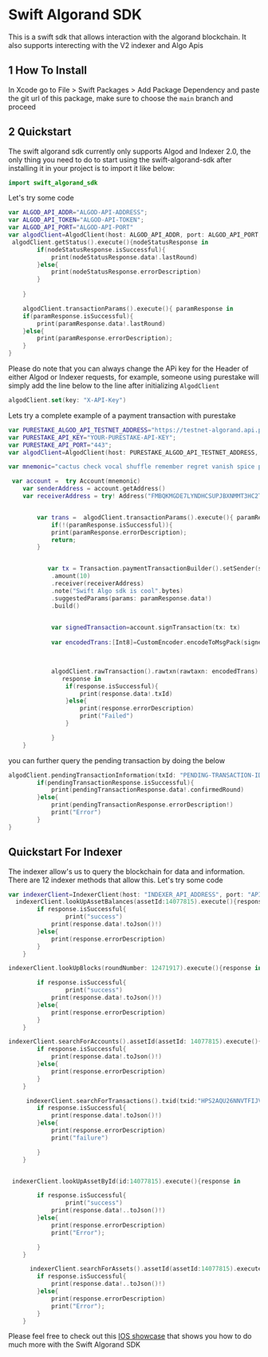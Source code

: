 # Swift Algorand SDK

This is a swift sdk that allows interaction with the algorand blockchain. It also supports interecting with the V2 indexer and Algo Apis

## 1 How To Install
In Xcode go to File > Swift Packages > Add Package Dependency and paste the git url of this package, make sure to choose the `main` branch and proceed


## 2 Quickstart
The swift algorand sdk currently only supports Algod and Indexer 2.0, the only thing you need to do to start using the swift-algorand-sdk after installing it in your project is to import it like below:
```swift
import swift_algorand_sdk
```
Let's try some code
```swift
var ALGOD_API_ADDR="ALGOD-API-ADDRESS";
var ALGOD_API_TOKEN="ALGOD-API-TOKEN";
var ALGOD_API_PORT="ALGOD-API-PORT"
var algodClient=AlgodClient(host: ALGOD_API_ADDR, port: ALGOD_API_PORT, token: ALGOD_API_TOKEN)
 algodClient.getStatus().execute(){nodeStatusResponse in
        if(nodeStatusResponse.isSuccessful){
            print(nodeStatusResponse.data!.lastRound)
        }else{
            print(nodeStatusResponse.errorDescription)
        }
    
    }

    algodClient.transactionParams().execute(){ paramResponse in
    if(paramResponse.isSuccessful){
        print(paramResponse.data!.lastRound)
    }else{
        print(paramResponse.errorDescription);
    }
}
```
Please do note that you can always change the APi key for the Header of either Algod or Indexer requests, for example, someone using purestake will simply add the line below to the line after initializing `AlgodClient`
```swift
algodClient.set(key: "X-API-Key")
```

Lets try a complete example of a payment transaction with purestake
```swift
var PURESTAKE_ALGOD_API_TESTNET_ADDRESS="https://testnet-algorand.api.purestake.io/ps2";
var PURESTAKE_API_KEY="YOUR-PURESTAKE-API-KEY";
var PURESTAKE_API_PORT="443";
var algodClient=AlgodClient(host: PURESTAKE_ALGOD_API_TESTNET_ADDRESS, port: PURESTAKE_API_PORT, token: PURESTAKE_API_KEY)

var mnemonic="cactus check vocal shuffle remember regret vanish spice problem property diesel success easily napkin deposit gesture forum bag talent mechanic reunion enroll buddy about attract"

 var account =  try Account(mnemonic)
    var senderAddress = account.getAddress()
    var receiverAddress = try! Address("FMBQKMGDE7LYNDHCSUPJBXNMMT3HC2TXMIFAJKGBYJQDZN4R3M554N4QTY")


        var trans =  algodClient.transactionParams().execute(){ paramResponse in
            if(!(paramResponse.isSuccessful)){
            print(paramResponse.errorDescription);
            return;
        }


           var tx = Transaction.paymentTransactionBuilder().setSender(senderAddress)
            .amount(10)
            .receiver(receiverAddress)
            .note("Swift Algo sdk is cool".bytes)
            .suggestedParams(params: paramResponse.data!)
            .build()

           
            var signedTransaction=account.signTransaction(tx: tx)
        
            var encodedTrans:[Int8]=CustomEncoder.encodeToMsgPack(signedTransaction)
           


            algodClient.rawTransaction().rawtxn(rawtaxn: encodedTrans).execute(){
               response in
                if(response.isSuccessful){
                    print(response.data!.txId)
                }else{
                    print(response.errorDescription)
                    print("Failed")
                }

            }
    }
```
you can further query the pending transaction by doing the below
```swift
algodClient.pendingTransactionInformation(txId: "PENDING-TRANSACTION-ID").execute(){ pendingTransactionResponse in
        if(pendingTransactionResponse.isSuccessful){
            print(pendingTransactionResponse.data!.confirmedRound)
        }else{
            print(pendingTransactionResponse.errorDescription!)
            print("Error")
        }
}
```

## Quickstart For Indexer
The indexer allow's us to query the blockchain for data and information. There are 12 indexer methods that allow this. Let's try some code

```swift
var indexerClient=IndexerClient(host: "INDEXER_API_ADDRESS", port: "API_PORT", token: "API_KEY")
  indexerClient.lookUpAssetBalances(assetId:14077815).execute(){response in
        if response.isSuccessful{
                print("success")
            print(response.data!.toJson()!)
        }else{
            print(response.errorDescription)
        }
    }

indexerClient.lookUpBlocks(roundNumber: 12471917).execute(){response in

        if response.isSuccessful{
                print("success")
            print(response.data!.toJson()!)
        }else{
            print(response.errorDescription)
        }
    }

indexerClient.searchForAccounts().assetId(assetId: 14077815).execute(){ response in
        if response.isSuccessful{
            print(response.data!.toJson()!)
        }else{
            print(response.errorDescription)
        }
    }

     indexerClient.searchForTransactions().txid(txid:"HPS2AQU26NNVTFIJVBYYZN2P2T73AONKWCS7HPT5JUQEQMXFHMJA").execute(){ response in
        if response.isSuccessful{
            print(response.data!.toJson()!)
        }else{
            print(response.errorDescription)
            print("failure")

        }
    }


 indexerClient.lookUpAssetById(id:14077815).execute(){response in

        if response.isSuccessful{
                print("success")
            print(response.data!..toJson()!)
        }else{
            print(response.errorDescription)
            print("Error");

        }
    }

      indexerClient.searchForAssets().assetId(assetId:14077815).execute(){ response in
        if response.isSuccessful{
            print(response.data!..toJson()!)
        }else{
            print(response.errorDescription)
            print("Error");
        }
    }
```
Please feel free to check out this [IOS  showcase](https://github.com/Jesulonimi21/swift-algorand-sdk-ios-showcase#accounts-and-transactions) that shows you how to do much more with the Swift Algorand SDK
